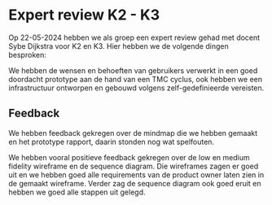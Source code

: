 # Expert review K2 - K3

Op 22-05-2024 hebben we als groep een expert review gehad met docent Sybe Dijkstra voor K2 en K3. Hier hebben we de volgende dingen besproken:

We hebben de wensen en behoeften van gebruikers verwerkt in een goed doordacht prototype aan de hand van een TMC cyclus, ook hebben we een infrastructuur ontworpen en gebouwd volgens zelf-gedefinieerde vereisten.

## Feedback

We hebben feedback gekregen over de mindmap die we hebben gemaakt en het prototype rapport, daarin stonden nog wat spelfouten. 

We hebben vooral positieve feedback gekregen over de low en medium fidelity wireframe en de sequence diagram. Die wireframes zagen er goed uit en we hebben goed alle requirements van de product owner laten zien in de gemaakt wireframe. Verder zag de sequence diagram ook goed eruit en hebben we goed alle stappen uit gelegd.